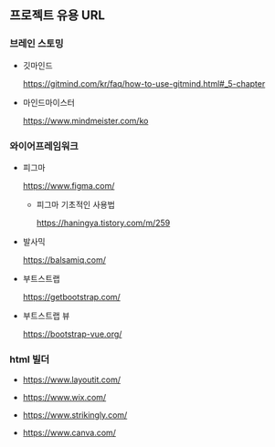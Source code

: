 ## 프로젝트 유용 URL

### 브레인 스토밍

- 깃마인드

  https://gitmind.com/kr/faq/how-to-use-gitmind.html#_5-chapter

- 마인드마이스터

  https://www.mindmeister.com/ko



### 와이어프레임워크

- 피그마

  https://www.figma.com/

  - 피그마 기초적인 사용법

    https://haningya.tistory.com/m/259

- 발사믹

  https://balsamiq.com/



- 부트스트랩 

  https://getbootstrap.com/

- 부트스트랩 뷰 

  https://bootstrap-vue.org/

### html 빌더

- https://www.layoutit.com/ 

- https://www.wix.com/ 

- https://www.strikingly.com/ 

- https://www.canva.com/